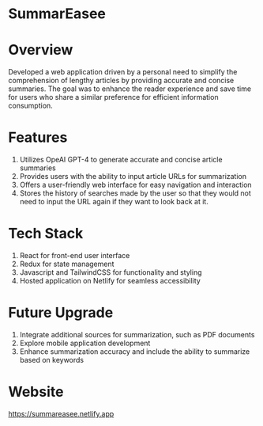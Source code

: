 # SummarEasee

# Overview

Developed a web application driven by a personal need to simplify the comprehension of lengthy articles by providing accurate and concise summaries. The goal was to enhance the reader experience and save time for users who share a similar preference for efficient information consumption.

# Features

1. Utilizes OpeAI GPT-4 to generate accurate and concise article summaries
2. Provides users with the ability to input article URLs for summarization
3. Offers a user-friendly web interface for easy navigation and interaction
4. Stores the history of searches made by the user so that they would not need to input the URL again if they want to look back at it.

# Tech Stack

1. React for front-end user interface
2. Redux for state management
3. Javascript and TailwindCSS for functionality and styling
4. Hosted application on Netlify for seamless accessibility

# Future Upgrade

1. Integrate additional sources for summarization, such as PDF documents
2. Explore mobile application development
3. Enhance summarization accuracy and include the ability to summarize based on keywords

# Website

https://summareasee.netlify.app
